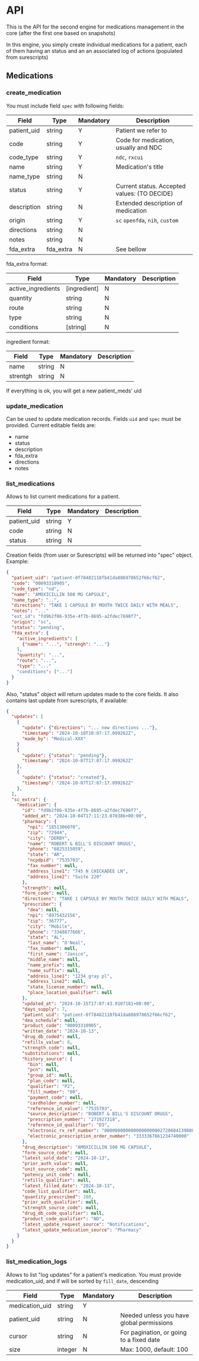 
# API

This is the API for the second engine for medications management in the core (after the first one based on snapshots)

In this engine, you simply create individual medications for a patient, each of them having an status and an an associated log of actions (populated from surescripts)

## Medications

### create_medication

You must include field `spec` with following fields:


|Field|Type|Mandatory|Description
|---|---|---|---
|patient_uid|string|Y|Patient we refer to
|code|string|Y|Code for medication, usually and NDC
|code_type|string|Y|`ndc`, `rxcui`
|name|string|Y|Medication's title
|name_type|string|N|
|status|string|Y|Current status. Accepted values: (TO DECIDE)
|description|string|N|Extended description of medication
|origin|string|Y|`sc` `openfda`, `nih`, `custom`
|directions|string|N|
|notes|string|N|
|fda_extra| fda_extra|N|See bellow

fda_extra format:

|Field|Type|Mandatory|Description
|---|---|---|---
|active_ingredients| [ingredient] |N|
|quantity|string|N|
|route|string|N|
|type| string |N|
|conditions| [string] |N|

ingredient format:

|Field|Type|Mandatory|Description
|---|---|---|---
|name|string|N|
|strentgh|string|N|

If everything is ok, you will get a new patient_meds' uid

### update_medication

Can be used to update medication records. Fields `uid` and `spec` must be provided. Current editable fields are:
* name
* status
* description
* fda_extra
* directions
* notes

  
### list_medications

Allows to list current medications for a patient.

|Field|Type|Mandatory|Description
|---|---|---|---
|patient_uid|string|Y|
|code|string|N|
|status|string|N

Creation fields (from user or Surescripts) will be returned into "spec" object. Example:

```json
{
  "patient_uid": "patient-0f78482118fb41da886978652f66cf62",
  "code": "00093310905",
  "code_type": "nd",
  "name": "AMOXICILLIN 500 MG CAPSULE",
  "name_type": "..",
  "directions": "TAKE 1 CAPSULE BY MOUTH TWICE DAILY WITH MEALS",
  "notes": "..."
  "ext_id": "fd9b2f06-935e-4f7b-8695-a2fdec7698f7",
  "origin": "sc",
  "status": "pending",
  "fda_extra": {
    "active_ingredients": [
      {"name": "...", "strengh": "..."}
    ],
    "quantity": "...",
    "route": "...",
    "type": "..."
    "conditions": ["..."]
  }
}
```


Also, "status" object will return updates made to the core fields. It also contains last update from surescripts, if available:

```json
{
  "updates": [
    {
      "update": {"directions": "... new directions ..."},
      "timestamp": "2024-10-10T10:07:17.099262Z",
      "made_by": "Medical-XXX"
    }
    {
      "update": {"status": "pending"},
      "timestamp": "2024-10-07T17:07:17.099262Z"
    },
    {
      "update": {"status": "created"},
      "timestamp": "2024-10-07T17:07:17.099262Z"
    },
  ],
  "sc_extra": {
    "medication": {
      "id": "fd9b2f06-935e-4f7b-8695-a2fdec7698f7",
      "added_at": "2024-10-04T17:11:23.070386+00:00",
      "pharmacy": {
        "npi": "1851306070",
        "zip": "72944",
        "city": "DERBY",
        "name": "ROBERT & BILL'S DISCOUNT DRUGS",
        "phone": "6825315059",
        "state": "AR",
        "ncpdpid": "7535703",
        "fax_number": null,
        "address_line1": "745 N CHICKADEE LN",
        "address_line2": "Suite 220"
      },
      "strength": null,
      "form_code": null,
      "directions": "TAKE 1 CAPSULE BY MOUTH TWICE DAILY WITH MEALS",
      "prescriber": {
        "dea": null,
        "npi": "8975432156",
        "zip": "36777",
        "city": "Mobile",
        "phone": "3348877666",
        "state": "AL",
        "last_name": "O'Neal",
        "fax_number": null,
        "first_name": "Janice",
        "middle_name": null,
        "name_prefix": null,
        "name_suffix": null,
        "address_line1": "1234 gray pl",
        "address_line2": null,
        "state_license_number": null,
        "place_location_qualifier": null
      },
      "updated_at": "2024-10-15T17:07:43.9107181+00:00",
      "days_supply": 7,
      "patient_uid": "patient-0f78482118fb41da886978652f66cf62",
      "dea_schedule": null,
      "product_code": "00093310905",
      "written_date": "2024-10-13",
      "drug_db_coded": null,
      "refills_value": 8,
      "strength_code": null,
      "substitutions": null,
      "history_source": {
        "bin": null,
        "pcn": null,
        "group_id": null,
        "plan_code": null,
        "qualifier": "P2",
        "fill_number": "00",
        "payment_code": null,
        "cardholder_number": null,
        "reference_id_value": "7535703",
        "source_description": "ROBERT & BILL'S DISCOUNT DRUGS",
        "prescription_number": "271927318",
        "reference_id_qualifier": "D3",
        "electronic_rx_ref_number": "00000000000000000000027206841398086",
        "electronic_prescription_order_number": "3333367661234740000"
      },
      "drug_description": "AMOXICILLIN 500 MG CAPSULE",
      "form_source_code": null,
      "latest_sold_date": "2024-10-13",
      "prior_auth_value": null,
      "unit_source_code": null,
      "potency_unit_code": null,
      "refills_qualifier": null,
      "latest_filled_date": "2024-10-13",
      "code_list_qualifier": null,
      "quantity_prescribed": 180,
      "prior_auth_qualifier": null,
      "strength_source_code": null,
      "drug_db_code_qualifier": null,
      "product_code_qualifier": "ND",
      "latest_update_request_source": "Notifications",
      "latest_update_medication_source": "Pharmacy"
    }
  }
}
```


### list_medication_logs

Allows to list "log updates" for a patient's medication. 
You must provide medication_uid, and if will be sorted by `fill_date`, descending

|Field|Type|Mandatory|Description
|---|---|---|---
|medication_uid|string|Y|
|patient_uid|string|N|Needed unless you have global permissions
|cursor|string|N|For pagination, or going to a fixed date
|size|integer|N|Max: 1000, default: 100









